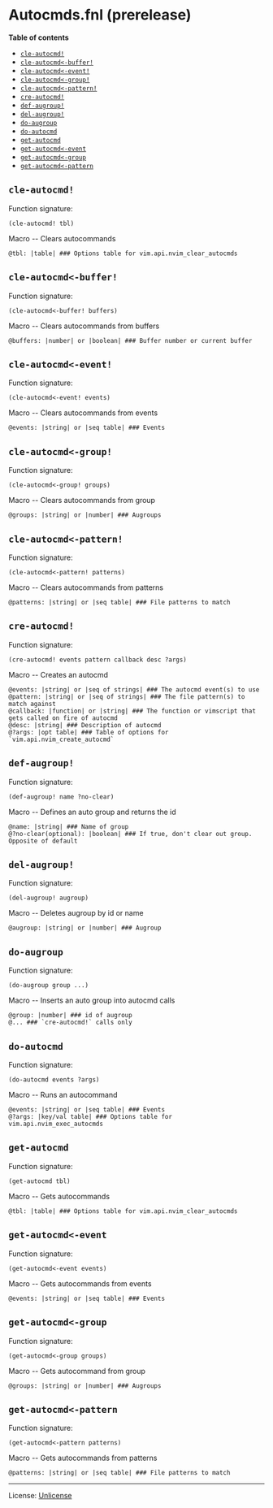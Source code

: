 # Autocmds.fnl (prerelease)

**Table of contents**

- [`cle-autocmd!`](#cle-autocmd)
- [`cle-autocmd<-buffer!`](#cle-autocmd-buffer)
- [`cle-autocmd<-event!`](#cle-autocmd-event)
- [`cle-autocmd<-group!`](#cle-autocmd-group)
- [`cle-autocmd<-pattern!`](#cle-autocmd-pattern)
- [`cre-autocmd!`](#cre-autocmd)
- [`def-augroup!`](#def-augroup)
- [`del-augroup!`](#del-augroup)
- [`do-augroup`](#do-augroup)
- [`do-autocmd`](#do-autocmd)
- [`get-autocmd`](#get-autocmd)
- [`get-autocmd<-event`](#get-autocmd-event)
- [`get-autocmd<-group`](#get-autocmd-group)
- [`get-autocmd<-pattern`](#get-autocmd-pattern)

## `cle-autocmd!`
Function signature:

```
(cle-autocmd! tbl)
```

Macro -- Clears autocommands

```
@tbl: |table| ### Options table for vim.api.nvim_clear_autocmds
```

## `cle-autocmd<-buffer!`
Function signature:

```
(cle-autocmd<-buffer! buffers)
```

Macro -- Clears autocommands from buffers

```
@buffers: |number| or |boolean| ### Buffer number or current buffer
```

## `cle-autocmd<-event!`
Function signature:

```
(cle-autocmd<-event! events)
```

Macro -- Clears autocommands from events

```
@events: |string| or |seq table| ### Events
```

## `cle-autocmd<-group!`
Function signature:

```
(cle-autocmd<-group! groups)
```

Macro -- Clears autocommands from group

```
@groups: |string| or |number| ### Augroups
```

## `cle-autocmd<-pattern!`
Function signature:

```
(cle-autocmd<-pattern! patterns)
```

Macro -- Clears autocommands from patterns

```
@patterns: |string| or |seq table| ### File patterns to match
```

## `cre-autocmd!`
Function signature:

```
(cre-autocmd! events pattern callback desc ?args)
```

Macro -- Creates an autocmd

```
@events: |string| or |seq of strings| ### The autocmd event(s) to use
@pattern: |string| or |seq of strings| ### The file pattern(s) to match against
@callback: |function| or |string| ### The function or vimscript that gets called on fire of autocmd
@desc: |string| ### Description of autocmd
@?args: |opt table| ### Table of options for `vim.api.nvim_create_autocmd`
```

## `def-augroup!`
Function signature:

```
(def-augroup! name ?no-clear)
```

Macro -- Defines an auto group and returns the id

```
@name: |string| ### Name of group
@?no-clear(optional): |boolean| ### If true, don't clear out group. Opposite of default
```

## `del-augroup!`
Function signature:

```
(del-augroup! augroup)
```

Macro -- Deletes augroup by id or name

```
@augroup: |string| or |number| ### Augroup
```

## `do-augroup`
Function signature:

```
(do-augroup group ...)
```

Macro -- Inserts an auto group into autocmd calls

```
@group: |number| ### id of augroup
@... ### `cre-autocmd!` calls only
```

## `do-autocmd`
Function signature:

```
(do-autocmd events ?args)
```

Macro -- Runs an autocommand

```
@events: |string| or |seq table| ### Events
@?args: |key/val table| ### Options table for vim.api.nvim_exec_autocmds
```

## `get-autocmd`
Function signature:

```
(get-autocmd tbl)
```

Macro -- Gets autocommands

```
@tbl: |table| ### Options table for vim.api.nvim_clear_autocmds
```

## `get-autocmd<-event`
Function signature:

```
(get-autocmd<-event events)
```

Macro -- Gets autocommands from events

```
@events: |string| or |seq table| ### Events
```

## `get-autocmd<-group`
Function signature:

```
(get-autocmd<-group groups)
```

Macro -- Gets autocommand from group

```
@groups: |string| or |number| ### Augroups
```

## `get-autocmd<-pattern`
Function signature:

```
(get-autocmd<-pattern patterns)
```

Macro -- Gets autocommands from patterns

```
@patterns: |string| or |seq table| ### File patterns to match
```


---

License: [Unlicense](https://github.com/katawful/nvim-anisole-macros/blob/main/LICENSE)


<!-- Generated with Fenneldoc v1.0.1
     https://gitlab.com/andreyorst/fenneldoc -->
